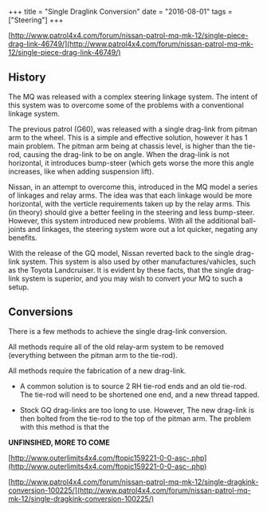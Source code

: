 +++
title = "Single Draglink Conversion"
date = "2016-08-01"
tags = ["Steering"]
+++

[http://www.patrol4x4.com/forum/nissan-patrol-mq-mk-12/single-piece-drag-link-46749/](http://www.patrol4x4.com/forum/nissan-patrol-mq-mk-12/single-piece-drag-link-46749/)

## History

The MQ was released with a complex steering linkage system. The intent of this system was to overcome some of the problems with a conventional linkage system.

The previous patrol (G60), was released with a single drag-link from pitman arm to the wheel. This is a simple and effective solution, however it has 1 main problem. The pitman arm being at chassis level, is higher than the tie-rod, causing the drag-link to be on angle. When the drag-link is not horizontal, it introduces bump-steer (which gets worse the more this angle increases, like when adding suspension lift).

Nissan, in an attempt to overcome this, introduced in the MQ model a series of linkages and relay arms. The idea was that each linkage would be more horizontal, with the verticle requirements taken up by the relay arms. This (in theory) should give a better feeling in the steering and less bump-steer. However, this system introduced new problems. With all the additional ball-joints and linkages, the steering system wore out a lot quicker, negating any benefits.

With the release of the GQ model, Nissan reverted back to the single drag-link system. This system is also used by other manufactures/vahicles, such as the Toyota Landcruiser. It is evident by these facts, that the single drag-link system is superior, and you may wish to convert your MQ to such a setup.

## Conversions

There is a few methods to achieve the single drag-link conversion.

All methods require all of the old relay-arm system to be removed (everything between the pitman arm to the tie-rod).

All methods require the fabrication of a new drag-link.

*   A common solution is to source 2 RH tie-rod ends and an old tie-rod. The tie-rod will need to be shortened one end, and a new thread tapped.

*   Stock GQ drag-links are too long to use. However, The new drag-link is then bolted from the tie-rod to the top of the pitman arm. The problem with this method is that the

**UNFINSIHED, MORE TO COME**

[http://www.outerlimits4x4.com/ftopic159221-0-0-asc-.php](http://www.outerlimits4x4.com/ftopic159221-0-0-asc-.php)

[http://www.patrol4x4.com/forum/nissan-patrol-mq-mk-12/single-dragkink-conversion-100225/](http://www.patrol4x4.com/forum/nissan-patrol-mq-mk-12/single-dragkink-conversion-100225/)
